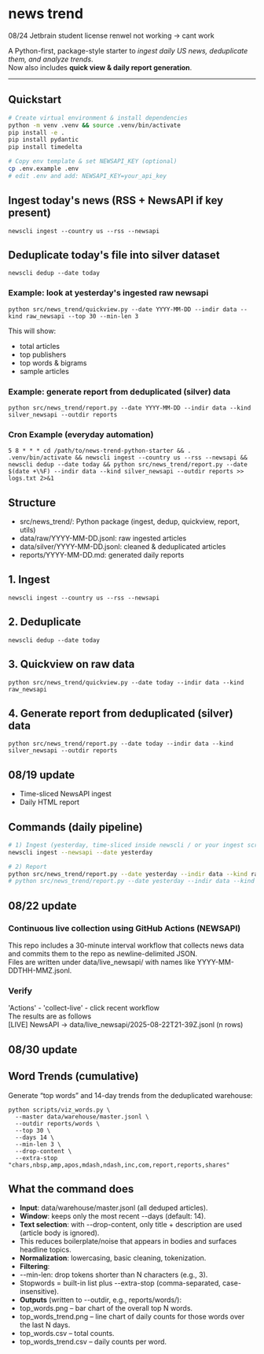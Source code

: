 # news trend  

08/24 Jetbrain student license renwel not working -> cant work


A Python-first, package-style starter to *ingest daily US news, deduplicate them, and analyze trends*.  
Now also includes **quick view & daily report generation**.

---

## Quickstart  

```bash
# Create virtual environment & install dependencies
python -m venv .venv && source .venv/bin/activate
pip install -e .
pip install pydantic
pip install timedelta

# Copy env template & set NEWSAPI_KEY (optional)
cp .env.example .env
# edit .env and add: NEWSAPI_KEY=your_api_key
```

## Ingest today's news (RSS + NewsAPI if key present)
`newscli ingest --country us --rss --newsapi` 

## Deduplicate today's file into silver dataset
`newscli dedup --date today`

### Example: look at yesterday's ingested raw newsapi
`python src/news_trend/quickview.py --date YYYY-MM-DD --indir data --kind raw_newsapi --top 30 --min-len 3`

This will show:

- total articles
- top publishers
- top words & bigrams
- sample articles

### Example: generate report from deduplicated (silver) data
`python src/news_trend/report.py --date YYYY-MM-DD --indir data --kind silver_newsapi --outdir reports`

### Cron Example (everyday automation)
`5 8 * * * cd /path/to/news-trend-python-starter && . .venv/bin/activate && newscli ingest --country us --rss --newsapi && newscli dedup --date today && python src/news_trend/report.py --date $(date +\%F) --indir data --kind silver_newsapi --outdir reports >> logs.txt 2>&1`

## Structure
- src/news_trend/: Python package (ingest, dedup, quickview, report, utils)
- data/raw/YYYY-MM-DD.jsonl: raw ingested articles
- data/silver/YYYY-MM-DD.jsonl: cleaned & deduplicated articles
- reports/YYYY-MM-DD.md: generated daily reports

## 1. Ingest
`newscli ingest --country us --rss --newsapi`

## 2. Deduplicate
`newscli dedup --date today`

## 3. Quickview on raw data
`python src/news_trend/quickview.py --date today --indir data --kind raw_newsapi`

## 4. Generate report from deduplicated (silver) data
`python src/news_trend/report.py --date today --indir data --kind silver_newsapi --outdir reports`


## 08/19 update
- Time-sliced NewsAPI ingest
- Daily HTML report


## Commands (daily pipeline)

```bash
# 1) Ingest (yesterday, time-sliced inside newscli / or your ingest script)
newscli ingest --newsapi --date yesterday

# 2) Report 
python src/news_trend/report.py --date yesterday --indir data --kind raw --outdir reports --top 30
# python src/news_trend/report.py --date yesterday --indir data --kind silver_newsapi --outdir reports --top 30
```

## 08/22 update 
### Continuous live collection using GitHub Actions (NEWSAPI)
This repo includes a 30-minute interval workflow that collects news data and commits them to the repo as newline-delimited JSON.<br>
Files are written under data/live_newsapi/ with names like YYYY-MM-DDTHH-MMZ.jsonl.

### Verify
'Actions' - 'collect-live' - click recent workflow <br>
The results are as follows <br>
[LIVE] NewsAPI -> data/live_newsapi/2025-08-22T21-39Z.jsonl (n rows)

## 08/30 update
## Word Trends (cumulative)
Generate “top words” and 14-day trends from the deduplicated warehouse:

```
python scripts/viz_words.py \
  --master data/warehouse/master.jsonl \
  --outdir reports/words \
  --top 30 \
  --days 14 \
  --min-len 3 \
  --drop-content \
  --extra-stop "chars,nbsp,amp,apos,mdash,ndash,inc,com,report,reports,shares"
```

## What the command does

- **Input**: data/warehouse/master.jsonl (all deduped articles).
- **Window**: keeps only the most recent --days (default: 14).
- **Text selection**: with --drop-content, only title + description are used (article body is ignored).
- This reduces boilerplate/noise that appears in bodies and surfaces headline topics.
- **Normalization**: lowercasing, basic cleaning, tokenization.
- **Filtering**:
- --min-len: drop tokens shorter than N characters (e.g., 3).
- Stopwords = built-in list plus --extra-stop (comma-separated, case-insensitive).
- **Outputs** (written to --outdir, e.g., reports/words/):
- top_words.png – bar chart of the overall top N words.
- top_words_trend.png – line chart of daily counts for those words over the last N days.
- top_words.csv – total counts.
- top_words_trend.csv – daily counts per word.